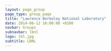 ```yaml
---
layout: page_group
page_type: group_page
title: "Lawrence Berkeley National Laboratory"
date: 2014-06-12 16:00:00 +0100
navbar: Groups
subnavbar: lbnl
logo: lbl.jpg
subtitle: LBNL
---
```

